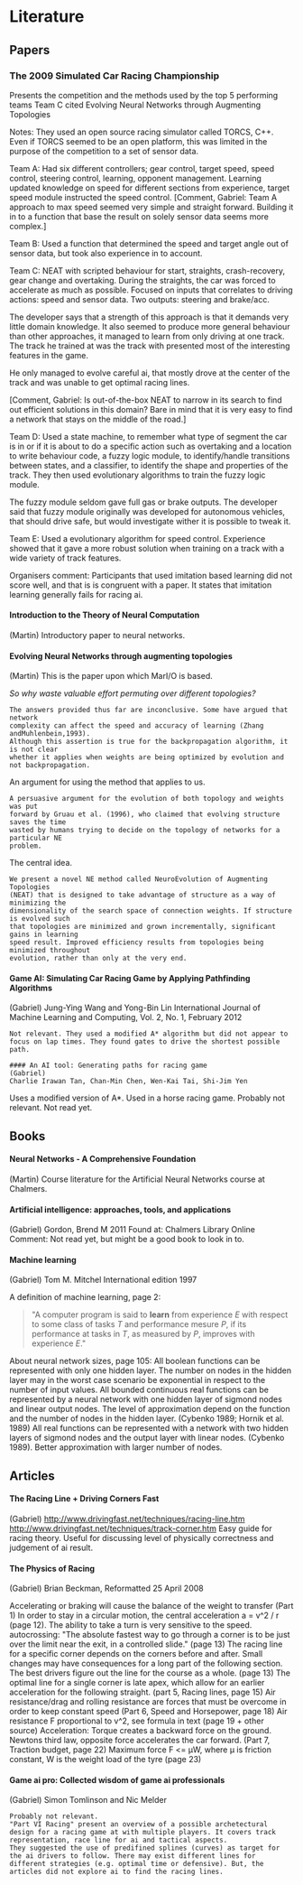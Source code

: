 # Literature

## Papers

### The 2009 Simulated Car Racing Championship
Presents the competition and the methods used by the top 5 performing teams
Team C cited Evolving Neural Networks through Augmenting Topologies

Notes:
They used an open source racing simulator called TORCS, C++. Even if TORCS seemed to be an open platform, this was limited in the purpose of the competition to a set of sensor data.


Team A: Had six different controllers; gear control, target speed, speed control, steering control, learning, opponent management. Learning updated knowledge on speed for different sections from experience, target speed module instructed the speed control.
[Comment, Gabriel: Team A approach to max speed seemed very simple and straight forward. Building it in to a function that base the result on solely sensor data seems more complex.]


Team B: Used a function that determined the speed and target angle out of sensor data, but took also experience in to account.


Team C: NEAT with scripted behaviour for start, straights, crash-recovery, gear change and overtaking. During the straights, the car was forced to accelerate as much as possible. Focused on inputs that correlates to driving actions: speed and sensor data. Two outputs: steering and brake/acc. 

The developer says that a strength of this approach is that it demands very little domain knowledge. It also seemed to produce more general behaviour than other approaches, it managed to learn from only driving at one track. The track he trained at was the track with presented most of the interesting features in the game.

He only managed to evolve careful ai, that mostly drove at the center of the track and was unable to get optimal racing lines.

[Comment, Gabriel: Is out-of-the-box NEAT to narrow in its search to find out efficient solutions in this domain? Bare in mind that it is very easy to find a network that stays on the middle of the road.]


Team D: Used a state machine, to remember what type of segment the car is in or if it is about to do a specific action such as overtaking and a location to write behaviour code, a fuzzy logic module, to identify/handle transitions between states, and a classifier, to identify the shape and properties of the track. They then used evolutionary algorithms to train the fuzzy logic module.

The fuzzy module seldom gave full gas or brake outputs. The developer said that fuzzy module originally was developed for autonomous vehicles, that should drive safe, but would investigate wither it is possible to tweak it.


Team E: Used a evolutionary algorithm for speed control. Experience showed that it gave a more robust solution when training on a track with a wide variety of track features.


Organisers comment: Participants that used imitation based learning did not score well, and that is is congruent with a paper. It states that imitation learning generally fails for racing ai.



#### Introduction to the Theory of Neural Computation
(Martin)
Introductory paper to neural networks.

#### Evolving Neural Networks through augmenting topologies
(Martin)
This is the paper upon which MarI/O is based.

*So why waste valuable effort permuting over different topologies?*
````
The answers provided thus far are inconclusive. Some have argued that network
complexity can affect the speed and accuracy of learning (Zhang andMuhlenbein,1993).
Although this assertion is true for the backpropagation algorithm, it is not clear
whether it applies when weights are being optimized by evolution and not backpropagation.
````

An argument for using the method that applies to us.
````
A persuasive argument for the evolution of both topology and weights was put
forward by Gruau et al. (1996), who claimed that evolving structure saves the time
wasted by humans trying to decide on the topology of networks for a particular NE
problem.
````
The central idea.
````
We present a novel NE method called NeuroEvolution of Augmenting Topologies
(NEAT) that is designed to take advantage of structure as a way of minimizing the
dimensionality of the search space of connection weights. If structure is evolved such
that topologies are minimized and grown incrementally, significant gains in learning
speed result. Improved efficiency results from topologies being minimized throughout
evolution, rather than only at the very end.
````

#### Game AI: Simulating Car Racing Game by Applying Pathfinding Algorithms
(Gabriel)
Jung-Ying Wang and Yong-Bin Lin
International Journal of Machine Learning and Computing, Vol. 2, No. 1, February 2012
````
Not relevant. They used a modified A* algorithm but did not appear to focus on lap times. They found gates to drive the shortest possible path.

#### An AI tool: Generating paths for racing game
(Gabriel)
Charlie Irawan Tan, Chan-Min Chen, Wen-Kai Tai, Shi-Jim Yen
````
Uses a modified version of A*. Used in a horse racing game.
Probably not relevant. Not read yet. 

## Books

#### Neural Networks - A Comprehensive Foundation
(Martin)
Course literature for the Artificial Neural Networks course at Chalmers.

#### Artificial intelligence: approaches, tools, and applications
(Gabriel)
Gordon, Brend M
2011
Found at: Chalmers Library Online
Comment: Not read yet, but might be a good book to look in to.

#### Machine learning
(Gabriel)
Tom M. Mitchel
International edition 1997

A definition of machine learning, page 2:
>"A computer program is said to **learn** from experience _E_ with respect to some class of tasks _T_ and performance mesure _P_, if its performance at tasks in _T_, as measured by _P_, improves with experience _E_."

About neural network sizes, page 105:
All boolean functions can be represented with only one hidden layer. The number on nodes in the hidden layer may in the worst case scenario be exponential in respect to the number of input values. 
All bounded continuous real functions can be represented by a neural network with one hidden layer of sigmond nodes and linear output nodes. The level of approximation depend on the function and the number of nodes in the hidden layer. (Cybenko 1989; Hornik et al. 1989)
All real functions can be represented with a network with two hidden layers of sigmond nodes and the output layer with linear nodes. (Cybenko 1989). Better approximation with larger number of nodes.


## Articles

#### The Racing Line + Driving Corners Fast
(Gabriel)
http://www.drivingfast.net/techniques/racing-line.htm
http://www.drivingfast.net/techniques/track-corner.htm
Easy guide for racing theory. Useful for discussing level of physically correctness and judgement of ai result.

#### The Physics of Racing
(Gabriel)
Brian Beckman, Reformatted 25 April 2008

Accelerating or braking will cause the balance of the weight to transfer (Part 1)
In order to stay in a circular motion, the central acceleration a = v^2 / r (page 12). The ability to take a turn is very sensitive to the speed.
autocrossing: "The absolute fastest way to go through a corner is to be just over the limit near the exit, in a controlled slide." (page 13)
The racing line for a specific corner depends on the corners before and after. Small changes may have consequences for a long part of the following section. The best drivers figure out the line for the course as a whole. (page 13)
The optimal line for a single corner is late apex, which allow for an earlier acceleration for the following straight. (part 5, Racing lines, page 15) 
Air resistance/drag and rolling resistance are forces that must be overcome in order to keep constant speed (Part 6, Speed and Horsepower, page 18)
Air resistance F proportional to v^2, see formula in text (page 19 + other source)
Acceleration: Torque creates a backward force on the ground. Newtons third law, opposite force accelerates the car forward. (Part 7, Traction budget, page 22)
Maximum force F <= µW, where µ is friction constant, W is the weight load of the tyre (page 23)



#### Game ai pro: Collected wisdom of game ai professionals
(Gabriel)
Simon Tomlinson and Nic Melder
````
Probably not relevant. 
"Part VI Racing" present an overview of a possible archetectural design for a racing game at with multiple players. It covers track representation, race line for ai and tactical aspects.
They suggested the use of predifined splines (curves) as target for the ai drivers to follow. There may exist different lines for different strategies (e.g. optimal time or defensive). But, the articles did not explore ai to find the racing lines.